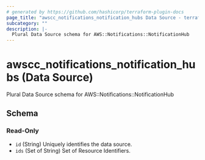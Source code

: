```yaml
---
# generated by https://github.com/hashicorp/terraform-plugin-docs
page_title: "awscc_notifications_notification_hubs Data Source - terraform-provider-awscc"
subcategory: ""
description: |-
  Plural Data Source schema for AWS::Notifications::NotificationHub
---
```


# awscc_notifications_notification_hubs (Data Source)

Plural Data Source schema for AWS::Notifications::NotificationHub



<!-- schema generated by tfplugindocs -->
## Schema

### Read-Only

- `id` (String) Uniquely identifies the data source.
- `ids` (Set of String) Set of Resource Identifiers.
